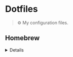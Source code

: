 # Dotfiles

> ⚙ My configuration files.

## Homebrew

<details>

- [atuin](https://github.com/atuinsh/atuin)

  ```bash
  brew install atuin
  ```

- [amazon-q](https://github.com/aws/amazon-q-developer-cli)

  ```bash
  brew install --cask amazon-q
  ```

- [autojump](https://github.com/wting/autojump)

  ```bash
  brew install autojump
  ```

- [bat](https://github.com/sharkdp/bat)

  ```bash
  brew install bat
  ```

- [fd](https://github.com/sharkdp/fd) 

  ```bash
  brew install fd
  ```

- [font-inconsolata-lgc-nerd-font](https://github.com/ryanoasis/nerd-fonts/tree/master/patched-fonts/InconsolataLGC)

  ```bash
  brew install --cask font-inconsolata-lgc-nerd-font
  ```

- [fzf](https://github.com/junegunn/fzf)

  ```bash
  brew install fzf
  ```

- [jq](https://github.com/jqlang/jq)

  ```bash
  brew install jq
  ```

- [lf](https://github.com/gokcehan/lf)

  ```bash
  brew install lf
  ```

- [lsd](https://github.com/lsd-rs/lsd)

  ```bash
  brew install lsd
  ```
- [ripgrep](https://github.com/BurntSushi/ripgrep)

  ```bash
  brew install ripgrep
  ```

- [starship](https://github.com/starship/starship)

  ```bash
  brew install starship
  ```

- [switchhosts](https://github.com/oldj/SwitchHosts)

  ```bash
  brew install --cask switchhosts
  ```
- [tcpdump](https://github.com/the-tcpdump-group/tcpdump)

  ```bash
  brew install tcpdump
  ```

- [thefuck](https://github.com/nvbn/thefuck)

  ```bash
  brew install thefuck
  ```

- [tldr](https://github.com/tldr-pages/tldr)

  ```bash
  brew install tlrc
  ```

- [tmux](https://github.com/tmux/tmux)

  ```bash
  brew install tmux
  ```

- [trash](https://hasseg.org/trash/)

  ```bash
  brew install trash
  ```

- [tree](http://mama.indstate.edu/users/ice/tree/)

  ```bash
  brew install tree
  ```

- [watch](https://gitlab.com/procps-ng/procps/-/blob/master/src/watch.c)

  ```bash
  brew install watch
  ```

- [zoxide](https://github.com/ajeetdsouza/zoxide)

  ```bash
  brew install zoxide
  ```

</details>
